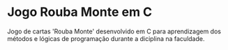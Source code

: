 # Jogo Rouba Monte em C
 Jogo de cartas 'Rouba Monte' desenvolvido em C para aprendizagem dos métodos e lógicas de programação durante a diciplina na faculdade.
